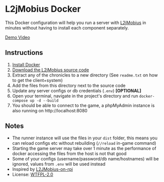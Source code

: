 # L2jMobius Docker

This Docker configuration will help you run a server with [L2jMobius](https://l2jmobius.org/) in minutes without having to install each component separately.

[Demo Video](https://www.youtube.com/watch?v=S7KnK9tn89A)

## Instructions

1. [Install Docker](https://docs.docker.com/engine/install/)
2. [Download the L2jMobius source code](https://bitbucket.org/MobiusDev/l2j_mobius/downloads/)
3. Extract any of the chronicles to a new directory (See `readme.txt` on how to get the client+system)
4. Add the files from this directory next to the source code
5. Update any server configs or db credentials (`.env`) **[OPTIONAL]**
6. Open your terminal, navigate in the project's directory and run `docker-compose up -d --build`
7. You should be able to connect to the game, a phpMyAdmin instance is also running on http://localhost:8080

## Notes

- The runner instance will use the files in your `dist` folder, this means you can reload configs etc without rebuilding (`//reload` in-game command)
- Starting the game server may take over 1 minute as the performance of docker accessing the files from the host is not that good
- Some of your configs (username/password/db name/hostnames) will be ignored, values from `.env` will be used instead
- Inspired by [L2JMobius-on-rpi](https://github.com/Eptarch/l2jmobius-on-rpi/)
- License: [WTFPL-2.0](https://www.tldrlegal.com/license/do-wtf-you-want-to-public-license-v2-wtfpl-2-0)
